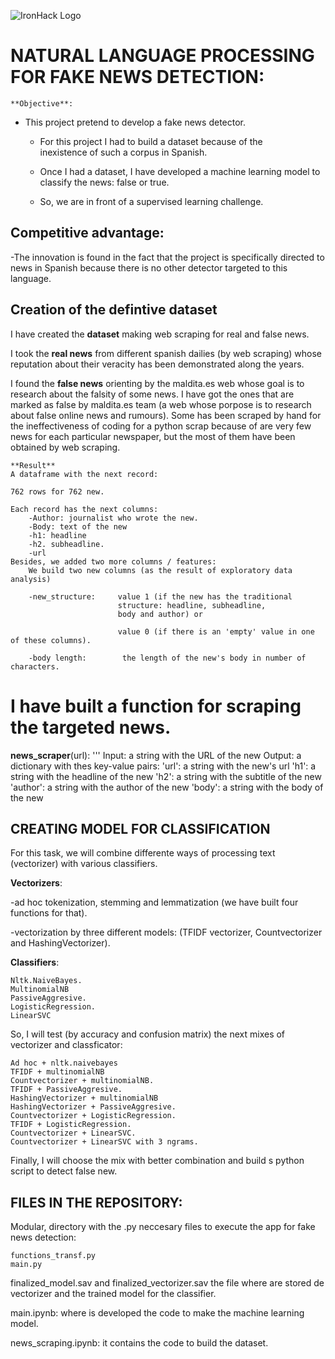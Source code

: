 ![IronHack Logo](https://s3-eu-west-1.amazonaws.com/ih-materials/uploads/upload_d5c5793015fec3be28a63c4fa3dd4d55.png)

# NATURAL LANGUAGE PROCESSING FOR FAKE NEWS DETECTION: 

    **Objective**:

- This project pretend to develop a fake news detector.

    - For this project I had to build a dataset because of the           
      inexistence of such a corpus in Spanish.

    - Once I had a dataset, I have developed a machine learning model to  
      classify the news: false or true.
    
    - So, we are in front of a supervised learning challenge.

## Competitive advantage:

-The innovation is found in the fact that the project is specifically directed to news in Spanish because there is no other detector targeted to this language.


## Creation of the defintive dataset

I have created the **dataset** making web scraping for real and false news. 

I took the **real news** from different spanish dailies (by web scraping) whose reputation about their veracity has been demonstrated along the years. 

I found the **false news** orienting by the maldita.es web whose goal is to research about the falsity of some news. I have got the ones that are marked as false by maldita.es team (a web whose porpose is to research about false online news and rumours). Some has been scraped by hand for the ineffectiveness of coding for a python scrap because of are very few news for each particular newspaper, but the most of them have been obtained by web scraping.

    **Result**
    A dataframe with the next record:

    762 rows for 762 new.
    
    Each record has the next columns:
        -Author: journalist who wrote the new.
        -Body: text of the new
        -h1: headline
        -h2. subheadline.
        -url
    Besides, we added two more columns / features:
        We build two new columns (as the result of exploratory data analysis)

        -new_structure:     value 1 (if the new has the traditional 
                            structure: headline, subheadline, 
                            body and author) or 
                    
                            value 0 (if there is an 'empty' value in one of these columns).

        -body length:        the length of the new's body in number of characters. 

# I have built a function for scraping the targeted news.

**news_scraper**(url):
    '''
    Input: a string with the URL of the new
    Output: a dictionary with thes key-value pairs:
        'url': a string with the new's url 
        'h1': a string with the headline of the new
        'h2': a string with the subtitle of the new
        'author': a string with the author of the new
        'body': a string with the body of the new
    

## CREATING MODEL FOR CLASSIFICATION

For this task, we will combine differente ways of processing text (vectorizer) with various classifiers.

**Vectorizers**:

-ad hoc tokenization, stemming and lemmatization (we have built four functions for that).

-vectorization by three different models: (TFIDF vectorizer, Countvectorizer and HashingVectorizer).

**Classifiers**:

    Nltk.NaiveBayes.
    MultinomialNB
    PassiveAggresive.
    LogisticRegression.
    LinearSVC

So, I will test (by accuracy and confusion matrix) the next mixes of vectorizer and classficator:

    Ad hoc + nltk.naivebayes
    TFIDF + multinomialNB
    Countvectorizer + multinomialNB.
    TFIDF + PassiveAggresive.
    HashingVectorizer + multinomialNB
    HashingVectorizer + PassiveAggresive.
    Countvectorizer + LogisticRegression.
    TFIDF + LogisticRegression.
    Countvectorizer + LinearSVC.
    Countvectorizer + LinearSVC with 3 ngrams.

Finally, I will choose the mix with better combination and build s python script to detect false new.

## FILES IN THE REPOSITORY:

Modular, directory with the .py neccesary files to execute the app for fake news detection:

	functions_transf.py
	main.py

finalized_model.sav and finalized_vectorizer.sav the file where are stored de vectorizer and the trained model  for the classifier.

main.ipynb: where is developed the code to make the machine learning model.

news_scraping.ipynb: it contains the code to build the dataset.

